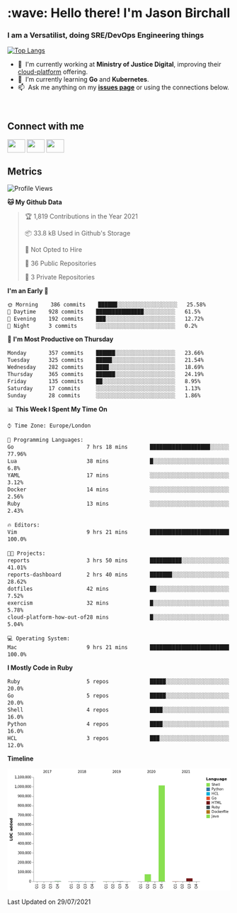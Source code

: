 <h1 align="left" id="jason-title">:wave: Hello there! I'm Jason Birchall</h1>
<h3 align="left">I am a Versatilist, doing SRE/DevOps Engineering things</h3>

[![Top Langs](https://github-readme-stats.vercel.app/api?username=jasonBirchall&show_icons=true&count_private=true&include_all_commits=true&theme=gruvbox)](https://github.com/anuraghazra/github-readme-stats)

- :office: &nbsp;I'm currently working at **Ministry of Justice Digital**, improving their [cloud-platform](https://github.com/ministryofjustice/cloud-platform) offering.
- :seedling: &nbsp;I’m currently learning **Go** and **Kubernetes**.
- :mailbox: &nbsp;Ask me anything on my **[issues page]** or using the connections below.


<br>

<h2>Connect with me</h2>
<p>
<a href="https://twitter.com/jsonBirchall" target="blank"><img align="center" src="https://cdn.jsdelivr.net/npm/simple-icons@3.0.1/icons/twitter.svg" alt="" height="30" width="40" /></a>
<a href="https://keybase.io/json0" target="blank"><img align="center" src="https://cdn.jsdelivr.net/npm/simple-icons@3.0.1/icons/keybase.svg" alt="" height="30" width="40" /></a>
<a href="https://www.reddit.com/user/kakorate" target="blank"><img align="center" src="https://cdn.jsdelivr.net/npm/simple-icons@3.0.1/icons/reddit.svg" alt="" height="30" width="40" /></a>
</p>

<h2>Metrics</h2>

<!--START_SECTION:waka-->
![Profile Views](http://img.shields.io/badge/Profile%20Views-0-blue)

**🐱 My Github Data** 

> 🏆 1,819 Contributions in the Year 2021
 > 
> 📦 33.8 kB Used in Github's Storage 
 > 
> 🚫 Not Opted to Hire
 > 
> 📜 36 Public Repositories 
 > 
> 🔑 3 Private Repositories  
 > 
**I'm an Early 🐤** 

```text
🌞 Morning    386 commits    ██████░░░░░░░░░░░░░░░░░░░   25.58% 
🌆 Daytime    928 commits    ███████████████░░░░░░░░░░   61.5% 
🌃 Evening    192 commits    ███░░░░░░░░░░░░░░░░░░░░░░   12.72% 
🌙 Night      3 commits      ░░░░░░░░░░░░░░░░░░░░░░░░░   0.2%

```
📅 **I'm Most Productive on Thursday** 

```text
Monday       357 commits    ██████░░░░░░░░░░░░░░░░░░░   23.66% 
Tuesday      325 commits    █████░░░░░░░░░░░░░░░░░░░░   21.54% 
Wednesday    282 commits    ████░░░░░░░░░░░░░░░░░░░░░   18.69% 
Thursday     365 commits    ██████░░░░░░░░░░░░░░░░░░░   24.19% 
Friday       135 commits    ██░░░░░░░░░░░░░░░░░░░░░░░   8.95% 
Saturday     17 commits     ░░░░░░░░░░░░░░░░░░░░░░░░░   1.13% 
Sunday       28 commits     ░░░░░░░░░░░░░░░░░░░░░░░░░   1.86%

```


📊 **This Week I Spent My Time On** 

```text
⌚︎ Time Zone: Europe/London

💬 Programming Languages: 
Go                       7 hrs 18 mins       ███████████████████░░░░░░   77.96% 
Lua                      38 mins             █░░░░░░░░░░░░░░░░░░░░░░░░   6.8% 
YAML                     17 mins             ░░░░░░░░░░░░░░░░░░░░░░░░░   3.12% 
Docker                   14 mins             ░░░░░░░░░░░░░░░░░░░░░░░░░   2.56% 
Ruby                     13 mins             ░░░░░░░░░░░░░░░░░░░░░░░░░   2.43%

🔥 Editors: 
Vim                      9 hrs 21 mins       █████████████████████████   100.0%

🐱‍💻 Projects: 
reports                  3 hrs 50 mins       ██████████░░░░░░░░░░░░░░░   41.01% 
reports-dashboard        2 hrs 40 mins       ███████░░░░░░░░░░░░░░░░░░   28.62% 
dotfiles                 42 mins             ██░░░░░░░░░░░░░░░░░░░░░░░   7.52% 
exercism                 32 mins             █░░░░░░░░░░░░░░░░░░░░░░░░   5.78% 
cloud-platform-how-out-of28 mins             █░░░░░░░░░░░░░░░░░░░░░░░░   5.04%

💻 Operating System: 
Mac                      9 hrs 21 mins       █████████████████████████   100.0%

```

**I Mostly Code in Ruby** 

```text
Ruby                     5 repos             █████░░░░░░░░░░░░░░░░░░░░   20.0% 
Go                       5 repos             █████░░░░░░░░░░░░░░░░░░░░   20.0% 
Shell                    4 repos             ████░░░░░░░░░░░░░░░░░░░░░   16.0% 
Python                   4 repos             ████░░░░░░░░░░░░░░░░░░░░░   16.0% 
HCL                      3 repos             ███░░░░░░░░░░░░░░░░░░░░░░   12.0%

```


**Timeline**

![Chart not found](https://raw.githubusercontent.com/jasonBirchall/jasonBirchall/main/charts/bar_graph.png) 


 Last Updated on 29/07/2021
<!--END_SECTION:waka-->

<!-- links -->

[issues page]: https://github.com/jasonBirchall/jasonBirchall/issues "jasonBirchall/issues"
